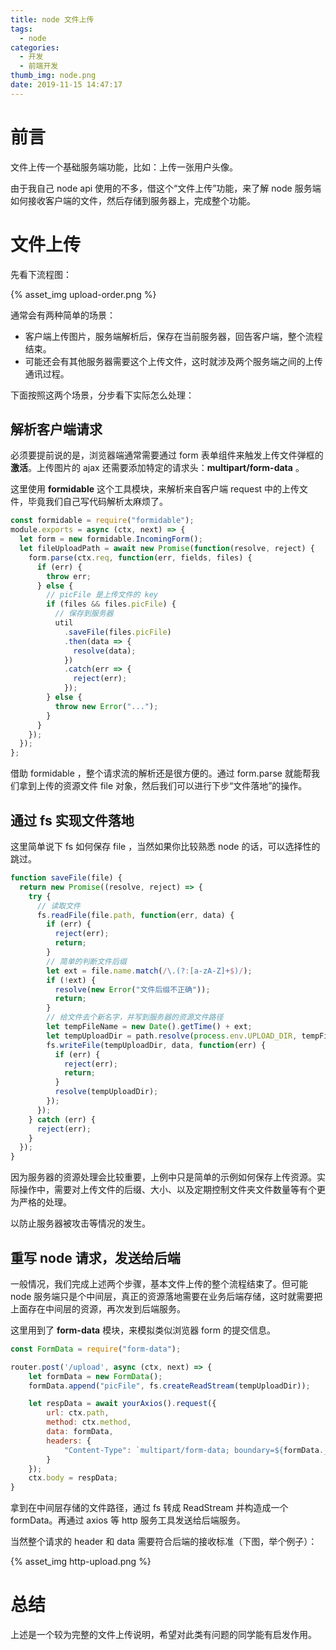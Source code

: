```yaml
---
title: node 文件上传
tags:
  - node
categories:
  - 开发
  - 前端开发
thumb_img: node.png
date: 2019-11-15 14:47:17
---
```



# 前言

文件上传一个基础服务端功能，比如：上传一张用户头像。

由于我自己 node api 使用的不多，借这个“文件上传”功能，来了解 node 服务端如何接收客户端的文件，然后存储到服务器上，完成整个功能。

# 文件上传

先看下流程图：

{% asset_img upload-order.png %}

通常会有两种简单的场景：

- 客户端上传图片，服务端解析后，保存在当前服务器，回告客户端，整个流程结束。
- 可能还会有其他服务器需要这个上传文件，这时就涉及两个服务端之间的上传通讯过程。

下面按照这两个场景，分步看下实际怎么处理：

## 解析客户端请求

必须要提前说的是，浏览器端通常需要通过 form 表单组件来触发上传文件弹框的 **激活**。上传图片的 ajax 还需要添加特定的请求头：**multipart/form-data** 。

这里使用 **formidable** 这个工具模块，来解析来自客户端 request 中的上传文件，毕竟我们自己写代码解析太麻烦了。

```js
const formidable = require("formidable");
module.exports = async (ctx, next) => {
  let form = new formidable.IncomingForm();
  let fileUploadPath = await new Promise(function(resolve, reject) {
    form.parse(ctx.req, function(err, fields, files) {
      if (err) {
        throw err;
      } else {
        // picFile 是上传文件的 key
        if (files && files.picFile) {
          // 保存到服务器
          util
            .saveFile(files.picFile)
            .then(data => {
              resolve(data);
            })
            .catch(err => {
              reject(err);
            });
        } else {
          throw new Error("...");
        }
      }
    });
  });
};
```

借助 formidable ，整个请求流的解析还是很方便的。通过 form.parse 就能帮我们拿到上传的资源文件 file 对象，然后我们可以进行下步“文件落地”的操作。

## 通过 fs 实现文件落地

这里简单说下 fs 如何保存 file ，当然如果你比较熟悉 node 的话，可以选择性的跳过。

```js
function saveFile(file) {
  return new Promise((resolve, reject) => {
    try {
      // 读取文件
      fs.readFile(file.path, function(err, data) {
        if (err) {
          reject(err);
          return;
        }
        // 简单的判断文件后缀
        let ext = file.name.match(/\.(?:[a-zA-Z]+$)/);
        if (!ext) {
          resolve(new Error("文件后缀不正确"));
          return;
        }
        // 给文件去个新名字，并写到服务器的资源文件路径
        let tempFileName = new Date().getTime() + ext;
        let tempUploadDir = path.resolve(process.env.UPLOAD_DIR, tempFileName);
        fs.writeFile(tempUploadDir, data, function(err) {
          if (err) {
            reject(err);
            return;
          }
          resolve(tempUploadDir);
        });
      });
    } catch (err) {
      reject(err);
    }
  });
}
```

因为服务器的资源处理会比较重要，上例中只是简单的示例如何保存上传资源。实际操作中，需要对上传文件的后缀、大小、以及定期控制文件夹文件数量等有个更为严格的处理。

以防止服务器被攻击等情况的发生。

## 重写 node 请求，发送给后端

一般情况，我们完成上述两个步骤，基本文件上传的整个流程结束了。但可能 node 服务端只是个中间层，真正的资源落地需要在业务后端存储，这时就需要把上面存在中间层的资源，再次发到后端服务。

这里用到了 **form-data** 模块，来模拟类似浏览器 form 的提交信息。

```js
const FormData = require("form-data");

router.post('/upload', async (ctx, next) => {
    let formData = new FormData();
    formData.append("picFile", fs.createReadStream(tempUploadDir));

    let respData = await yourAxios().request({
        url: ctx.path,
        method: ctx.method,
        data: formData,
        headers: {
            "Content-Type": `multipart/form-data; boundary=${formData._boundary}`
        }
    });
    ctx.body = respData;
}

```

拿到在中间层存储的文件路径，通过 fs 转成 ReadStream 并构造成一个 formData。再通过 axios 等 http 服务工具发送给后端服务。

当然整个请求的 header 和 data 需要符合后端的接收标准（下图，举个例子）：

{% asset_img http-upload.png %}

# 总结

上述是一个较为完整的文件上传说明，希望对此类有问题的同学能有启发作用。
